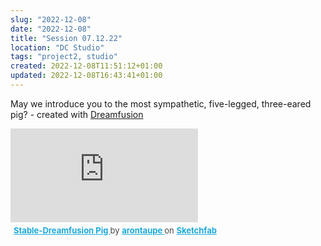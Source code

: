 ```yaml
---
slug: "2022-12-08"
date: "2022-12-08"
title: "Session 07.12.22"
location: "DC Studio"
tags: "project2, studio"
created: 2022-12-08T11:51:12+01:00
updated: 2022-12-08T16:43:41+01:00
---
```

May we introduce you to the most sympathetic, five-legged, three-eared pig? - created with [Dreamfusion](https://github.com/arontaupe/stable-dreamfusion)


<div class="sketchfab-embed-wrapper"> <iframe title="Stable-Dreamfusion Pig" frameborder="0" allowfullscreen mozallowfullscreen="true" webkitallowfullscreen="true" allow="autoplay; fullscreen; xr-spatial-tracking" xr-spatial-tracking execution-while-out-of-viewport execution-while-not-rendered web-share src="https://sketchfab.com/models/0af6d95988e44c73a693c45e1db44cad/embed?autospin=1&autostart=1&ui_theme=dark&dnt=1"> </iframe> <p style="font-size: 13px; font-weight: normal; margin: 5px; color: #4A4A4A;"> <a href="https://sketchfab.com/3d-models/stable-dreamfusion-pig-0af6d95988e44c73a693c45e1db44cad?utm_medium=embed&utm_campaign=share-popup&utm_content=0af6d95988e44c73a693c45e1db44cad" target="_blank" style="font-weight: bold; color: #1CAAD9;"> Stable-Dreamfusion Pig </a> by <a href="https://sketchfab.com/arontaupe?utm_medium=embed&utm_campaign=share-popup&utm_content=0af6d95988e44c73a693c45e1db44cad" target="_blank" style="font-weight: bold; color: #1CAAD9;"> arontaupe </a> on <a href="https://sketchfab.com?utm_medium=embed&utm_campaign=share-popup&utm_content=0af6d95988e44c73a693c45e1db44cad" target="_blank" style="font-weight: bold; color: #1CAAD9;">Sketchfab</a></p></div>
